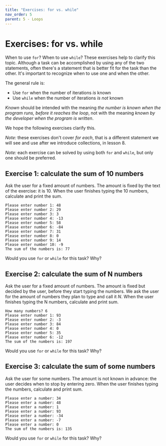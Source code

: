 ```yaml
---
title: "Exercises: for vs. while"
nav_order: 5
parent: 5 - Loops
---
```


# Exercises: for vs. while

When to use `for`? When to use `while`? These exercises help to clarify this topic.
Although a task can be accomplished by using any of the two statements, often there's a statement
that is better fit for the task than the other. It's important to recognize when to use one and when the other.

The general rule is:

* Use `for` when the number of iterations _is_ known
* Use `while` when the number of iterations _is not_ known

_Known_ should be intended with the meaning _the number is known when the program runs, before it reaches the loop_,
not with the meaning _known by the developer when the program is written_.
  
We hope the following exercises clarify this.

*Note:* these exercises don't cover _for each_, that is a different statement
we will see and use after we introduce collections, in lesson 8.

*Note:* each exercise can be solved by using both `for` and `while`, but only one should be preferred.
 
## Exercise 1: calculate the sum of 10 numbers

Ask the user for a fixed amount of numbers. The amount is fixed by the text of the exercise: it is 10.
When the user finishes typing the 10 numbers, calculate and print the sum.

```text
Please enter number 1: 48
Please enter number 2: 29
Please enter number 3: 3 
Please enter number 4: -13
Please enter number 5: 58
Please enter number 6: -84 
Please enter number 7: 31
Please enter number 8: 0
Please enter number 9: 14
Please enter number 10: -9
The sum of the numbers is: 77
```

Would you use `for` or `while` for this task? Why?

## Exercise 2: calculate the sum of N numbers

Ask the user for a fixed amount of numbers. The amount is fixed but decided by the user, before they
start typing the numbers. We ask the user for the amount of numbers they plan to type and call it _N_.
When the user finishes typing the N numbers, calculate and print sum.

```text
How many numbers? 6
Please enter number 1: 93
Please enter number 2: -3
Please enter number 3: 84
Please enter number 4: 0
Please enter number 5: 35
Please enter number 6: -12
The sum of the numbers is: 197
```

Would you use `for` or `while` for this task? Why?

## Exercise 3: calculate the sum of some numbers

Ask the user for some numbers. The amount is not known in advance: the user decides when to stop by entering zero.
When the user finishes typing the numbers, calculate and print sum.

```text
Please enter a number: 34
Please enter a number: 48
Please enter a number: 1
Please enter a number: 93
Please enter a number: -34
Please enter a number: -7
Please enter a number: 0
The sum of the numbers is: 135
```

Would you use `for` or `while` for this task? Why?
